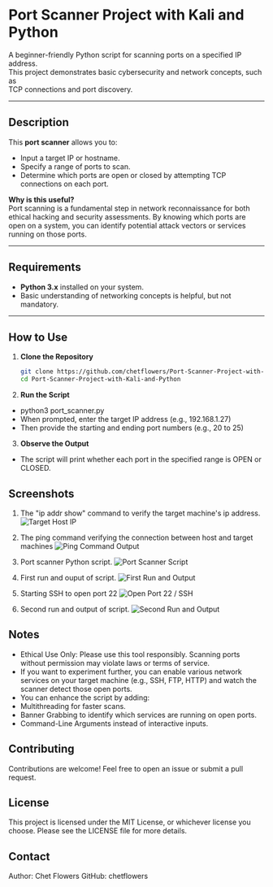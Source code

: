 # Port Scanner Project with Kali and Python

A beginner-friendly Python script for scanning ports on a specified IP address.  
This project demonstrates basic cybersecurity and network concepts, such as  
TCP connections and port discovery.

---

## Description

This **port scanner** allows you to:
- Input a target IP or hostname.
- Specify a range of ports to scan.
- Determine which ports are open or closed by attempting TCP connections on each port.

**Why is this useful?**  
Port scanning is a fundamental step in network reconnaissance for both ethical hacking and security assessments. By knowing which ports are open on a system, you can identify potential attack vectors or services running on those ports.

---

## Requirements

- **Python 3.x** installed on your system.
- Basic understanding of networking concepts is helpful, but not mandatory.

---

## How to Use

1. **Clone the Repository**  
   ```bash
   git clone https://github.com/chetflowers/Port-Scanner-Project-with-Kali-and-Python.git
   cd Port-Scanner-Project-with-Kali-and-Python

2. **Run the Script**
- python3 port_scanner.py
- When prompted, enter the target IP address (e.g., 192.168.1.27)
- Then provide the starting and ending port numbers (e.g., 20 to 25)

3. **Observe the Output**
- The script will print whether each port in the specified range is OPEN or CLOSED.

## Screenshots

1. The "ip addr show" command to verify the target machine's ip address.
![Target Host IP](screenshots/ipaddrshow.png)

2. The ping command verifying the connection between host and target machines
![Ping Command Output](screenshots/pingcommand.png)

3. Port scanner Python script.
![Port Scanner Script](screenshots/portscannerpythonscript.png)

4. First run and ouput of script.
![First Run and Output](screenshots/portscanneroutput1.png)

5. Starting SSH to open port 22
![Open Port 22 / SSH](screenshots/startsshonkali.png)

6. Second run and output of script.
![Second Run and Output](screenshots/portscanneroutput2.png)

## Notes

- Ethical Use Only: Please use this tool responsibly. Scanning ports without
permission may violate laws or terms of service.
- If you want to experiment further, you can enable various network services on your
target machine (e.g., SSH, FTP, HTTP) and watch the scanner detect those open ports.
- You can enhance the script by adding:
- Multithreading for faster scans.
- Banner Grabbing to identify which services are running on open ports.
- Command-Line Arguments instead of interactive inputs.

## Contributing

Contributions are welcome! Feel free to open an issue or submit a pull request.

## License

This project is licensed under the MIT License, or whichever license you choose.
Please see the LICENSE file for more details.


## Contact

Author: Chet Flowers
GitHub: chetflowers
